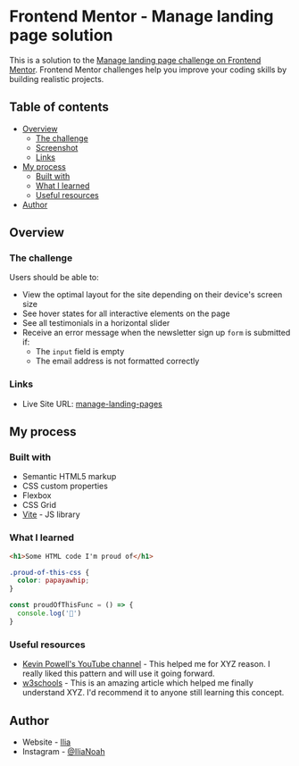 # Frontend Mentor - Manage landing page solution

This is a solution to the [Manage landing page challenge on Frontend Mentor](https://www.frontendmentor.io/challenges/manage-landing-page-SLXqC6P5). Frontend Mentor challenges help you improve your coding skills by building realistic projects. 

## Table of contents

- [Overview](#overview)
  - [The challenge](#the-challenge)
  - [Screenshot](#screenshot)
  - [Links](#links)
- [My process](#my-process)
  - [Built with](#built-with)
  - [What I learned](#what-i-learned)
  - [Useful resources](#useful-resources)
- [Author](#author)

## Overview

### The challenge

Users should be able to:

- View the optimal layout for the site depending on their device's screen size
- See hover states for all interactive elements on the page
- See all testimonials in a horizontal slider
- Receive an error message when the newsletter sign up `form` is submitted if:
  - The `input` field is empty
  - The email address is not formatted correctly

### Links

- Live Site URL: [manage-landing-pages](https://frontendmentor-manage-landing-page-pr.netlify.app/)

## My process

### Built with

- Semantic HTML5 markup
- CSS custom properties
- Flexbox
- CSS Grid
- [Vite](https://vitejs.dev/) - JS library

### What I learned

```html
<h1>Some HTML code I'm proud of</h1>
```
```css
.proud-of-this-css {
  color: papayawhip;
}
```
```js
const proudOfThisFunc = () => {
  console.log('🎉')
}
```

### Useful resources

- [Kevin Powell's YouTube channel](https://www.youtube.com/@KevinPowell) - This helped me for XYZ reason. I really liked this pattern and will use it going forward.
- [w3schools](https://www.w3schools.com) - This is an amazing article which helped me finally understand XYZ. I'd recommend it to anyone still learning this concept.


## Author

- Website - [Ilia](https://github.com/IliaNoah)
- Instagram - [@IliaNoah](https://www.instagram.com/ilianoah/)
